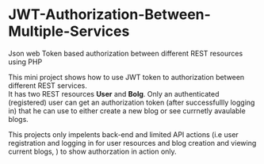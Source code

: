 # JWT-Authorization-Between-Multiple-Services
Json web Token based authorization between different REST resources using PHP
<br>
<p>
This mini project shows how to use JWT token to authorization between different REST services.<br>
It has two REST resources <strong>User</strong> and <strong>Bolg</strong>. Only an authenticated (registered) user can get an 
authorization token (after successfullly logging in) that he can use to either create a new blog or see currnetly avaulable blogs.<br>
</p>
<p>
This projects only impelents back-end and limited API actions (i.e user registration and logging in for user resources and blog creation and viewing current blogs, ) to show authorzation in action only.
</p>
